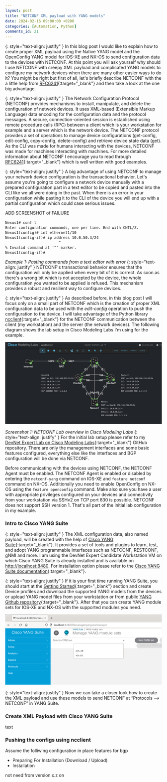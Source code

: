```yaml
---
layout: post
title: "NETCONF XML payload with YANG models"
date: 2024-02-16 09:00:00 +0200
categories: [Automation, Python]
comments_id: 21
---
```


{: style="text-align: justify" }
In this blog post I would like to explain how to create proper XML payload using the Native YANG model and the OpenConfig YANG model for IOS-XE and NX-OS to send configuration data to the devices with NETCONF. At this point you will ask yourself why should I use NETCONF with creepy XML payload and complicated YANG models to configure my network devices when there are many other easier ways to do it? You might be right but first of all, let's briefly describe NETCONF with the a little help from [RFC6241](https://datatracker.ietf.org/doc/html/rfc6241){:target="_blank"} and then take a look at the one big advantage.

{: style="text-align: justify" }
The Network Configuration Protocol (NETCONF) provides mechanisms to install, manipulate, and delete the configuration of network devices. It uses XML-based (Extensible Markup Language) data encoding for the configuration data and the protocol messages. A secure, connection-oriented session is established using remote procedure calls (RPC) between a client which is your workstation for example and a server which is the network device. The NETCONF protocol provides a set of operations to manage device configurations (get-config, edit-config, copy-config, delete-config) and retrieve device state data (get). As the CLI was made for humans interacting with the devices, NETCONF was made for machines interacting with machines. For more detailed information about NETCONF I encourage you to read through [RFC6241](https://datatracker.ietf.org/doc/html/rfc6241){:target="_blank"} which is well written with good examples.

{: style="text-align: justify" }
A big advantage of using NETCONF to manage your network device configuration is the transactional behavior. Let's assume you're going to configure a network device manually with a prepared configuration part in a text editor to be copied and pasted into the CLI like we all were doing in the past. When there is an error in your configuration while pasting it to the CLI of the device you will end up with a partial configuration which could case serious issues.

ADD SCREENSHOT of FAILURE

```cli
Nexus1# conf t
Enter configuration commands, one per line. End with CNTL/Z.
Nexus1(config)# int ethernet1/10
Nexus1(config-if)# ip address 10.0.50.3/24
                        ^
% Invalid command at '^' marker.
Nexus1(config-if)#
```

*Example 1: Pasting commands from a text editor with error*
{: style="text-align: justify" }
NETCONF's transactional behavior ensures that the configuration will only be applied when every bit of it is correct. As soon as there's a wrong bit which is not accepted by the device, the whole configuration you wanted to be applied is refused. This mechanism provides a robust and resilient way to configure devices.

{: style="text-align: justify" }
As described before, in this blog post I will focus only on a small part of NETCONF which is the creation of proper XML configuration data to be used with the *edit-config* operation to push the configuration to the device. I will take advantage of the Python library [ncclient](https://ncclient.readthedocs.io/en/latest/){:target="_blank"} for the NETCONF communication between the client (my workstation) and the server (the network devices). The following diagram shows the lab setup in Cisco Modeling Labs I'm using for the example.

![NETCONF Lab overview](/images/netconf_lab_overview.png "NETCONF Lab overview")

*Screenshot 1: NETCONF Lab overview in Cisco Modeling Labs*
{: style="text-align: justify" }
For the initial lab setup please refer to my [DevNet Expert Lab on Cisco Modeling Labs](https://github.com/daniel1820815/devnet-expert-cml-lab){:target="_blank"} GitHub repository. There are only the management interfaces and some basic features configured, everything else like the interfaces and BGP configuration will be done via NETCONF.

Before communicating with the devices using NETCONF, the NETCONF Agent must be enabled. The NETCONF Agent is enabled or disabled by entering the ```netconf-yang``` command on IOS-XE and ```feature netconf``` command on NX-OS. Additionally you need to enable OpenConfig on NX-OS using the ```feature openconfig``` command. Make also sure you have a user with appropriate privileges configured on your devices and connectivity from your workstation via SSHv2 on TCP port 830 is possible. NETCONF does not support SSH version 1. That's all part of the initial lab configuration in my example.

### Intro to Cisco YANG Suite

{: style="text-align: justify" }
The XML configuration data, also named payload, will be created with the help of [Cisco YANG Suite](https://developer.cisco.com/yangsuite/){:target="_blank"}. It provides a set of tools and plugins to learn, test, and adopt YANG programmable interfaces such as NETCONF, RESTCONF, gNMI and more. I am using the DevNet Expert Candidate Workstation VM on which Cisco YANG Suite is already installed and is available on <http://localhost:8480>. For installation option please refer to the [Cisco YANG Suite documentation](https://developer.cisco.com/docs/yangsuite/){:target="_blank"}.

{: style="text-align: justify" }
If it is your first time running YANG Suite, you should start at the [Getting Started](https://developer.cisco.com/docs/yangsuite/#!welcome-to-cisco-yang-suite/getting-started){:target="_blank"} section and create Device profiles and download the supported YANG models from the devices or upload YANG model files from your workstation or from public [YANG Github repository](https://github.com/YangModels/yang){:target="_blank"}. After that you can create YANG module sets for IOS-XE and NX-OS with the supported modules you need.

![YANG Module Sets](/images/netconf_yang_module_sets.png "YANG Module Sets")

{: style="text-align: justify" }
Now we can take a closer look how to create the XML payload and use these models to send NETCONF at “Protocols –> NETCONF” in YANG Suite.

### Create XML Payload with Cisco YANG Suite

text

### Pushing the configs using ncclient

Assume the folliwing configuration in place
features for bgp

- Preparing For Installation (Download / Upload)
- Installation

not need from version x.z on
